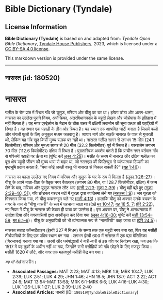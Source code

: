 # Bible Dictionary (Tyndale)

## License Information

**Bible Dictionary (Tyndale)** is based on and adapted from: _Tyndale Open Bible Dictionary_, [Tyndale House Publishers](https://tyndaleopenresources.com/), 2023, which is licensed under a [CC BY-SA 4.0 license](https://creativecommons.org/licenses/by-sa/4.0/legalcode.en).

This markdown version is provided under the same license.



--------------------------------

## नासरत (id: 180520)

नासरत
=====

गलील के रोम प्रांत में स्थित गाँव जो यूसुफ, मरियम और यीशु का घर था। हमेशा छोटा और अलग\-थलग, नासरत का उल्लेख पुराने नियम, अपोक्रिफा, अंतरविधानकाल के यहूदी लेखन और जोसेफस के इतिहास में नहीं मिलता है। यह नगर एस्द्रेलोन के मैदान के ठीक उत्तर में दक्षिणी लबानोन की चूना पत्थर की पहाड़ियों में स्थित है। यह स्थान एक पहाड़ी के तीन ओर स्थित है। यह स्थान एक आश्रयित घाटी बनाता है जिसमें फलों और जंगली फूलों के लिए अनुकूल मध्यम जलवायु है। व्यापार मार्ग और सड़कें नासरत के पास से गुजरती थीं, लेकिन यह गाँव खुद किसी मुख्य सड़क पर नहीं था। नासरत गलील सागर से लगभग 15 मील (24\.1 किलोमीटर) पश्चिम और भूमध्य सागर से 20 मील (32\.2 किलोमीटर) पूर्व में स्थित है। यरूशलेम लगभग 70 मील (112\.6 किलोमीटर) दक्षिण में स्थित है। पुरातात्त्विक अवशेष बताते हैं कि प्राचीन नगर वर्तमान गाँव से पश्चिमी पहाड़ी पर ऊँचा था (पुष्टि करें [लूका 4:29](https://ref.ly/Luke4:29))। मसीह के समय में नासरत और दक्षिण गलील का पूरा क्षेत्र यहूदी जीवन की मुख्य धारा से बाहर था, जो नतनएल की फिलिप्पुस से व्यंग्यात्मक टिप्पणी का पृष्ठभूमि प्रदान करता है, "क्या कोई अच्छी वस्तु भी नासरत से निकल सकती है?" ([यूह 1:46](https://ref.ly/John1:46))।

नासरत का पहला उल्लेख नए नियम में मरियम और यूसुफ के घर के रूप में मिलता है ([लूका 1:26–27](https://ref.ly/Luke1:26-Luke1:27))। यीशु के अपने माता\-पिता के पैतृक नगर बैतलहम (लगभग 80 मील, या 128\.7 किलोमीटर, दक्षिण) में जन्म लेने के बाद, मरियम और यूसुफ नासरत लौट आए ([मत्ती 2:23](https://ref.ly/Matt2:23); [लूका 2:39](https://ref.ly/Luke2:39))। यीशु वहीं बड़े हुए ([लूका 2:39–40, 51](https://ref.ly/Luke2:39-Luke2:40)), गाँव छोड़कर यरदन नदी में यूहन्ना द्वारा बपतिस्मा लेने गए ([मरकुस 1:9](https://ref.ly/Mark1:9))। जब यूहन्ना को गिरफ्तार किया गया, तो यीशु कफरनहूम चले गए ([मत्ती 4:13](https://ref.ly/Matt4:13))। हालांकि यीशु को अक्सर उनके बचपन के नगर के नाम से "यीशु नासरी" के रूप में पहचाना जाता था (देखें [मर 10:47](https://ref.ly/Mark10:47); [यूह 18:5, 7](https://ref.ly/John18:5); [प्रेरि 2:22](https://ref.ly/Acts2:22)), नए नियम में यीशु के नासरत की केवल ही यात्रा का उल्लेख है। इस अवसर पर, यीशु ने आराधनालय में उपदेश दिया और नगरवासियों द्वारा अस्वीकृत कर दिया गया ([लूका 4:16–30](https://ref.ly/Luke4:16-Luke4:30); पुष्टि करें [मत्ती 13:54–58](https://ref.ly/Matt13:54-Matt13:58); [मर 6:1–6](https://ref.ly/Mark6:1-Mark6:6))। यीशु के अनुयायियों को भी व्यंग्यात्मक रूप से "नासरियों" कहा जाता था ([प्रेरि 24:5](https://ref.ly/Acts24:5))।

नासरत सम्राट कॉन्सटेंटाइन (ईस्वी 327 में निधन) के समय तक एक यहूदी नगर बना रहा, फिर यह मसीही तीर्थयात्रियों के लिए एक पवित्र स्थान बन गया। लगभग ईस्वी 600 में नासरत में एक बड़ा बैसिलिका (गिरजाघर) बनाया गया था। अरबों और धर्मयोद्धाओं ने बारी\-बारी से इस गाँव पर नियंत्रण रखा, जब तक कि 1517 में यह तुर्कों के अधीन नहीं आ गया, जिन्होंने सभी मसीहियों को गाँव छोड़ने के लिए मजबूर किया। मसीही 1620 में लौटे, और नगर एक महत्वपूर्ण मसीही केंद्र बन गया।

*यह भी देखें* नाज़रीन।

* **Associated Passages:** MAT 2:23; MAT 4:13; MRK 1:9; MRK 10:47; LUK 2:39; LUK 2:51; LUK 4:29; JHN 1:46; JHN 18:5; JHN 18:7; ACT 2:22; ACT 24:5; MAT 13:54–MAT 13:58; MRK 6:1–MRK 6:6; LUK 4:16–LUK 4:30; LUK 1:26–LUK 1:27; LUK 2:39–LUK 2:40
* **Associated Articles:** नासरी (ID: `180519@TyndaleBibleDictionary`)

